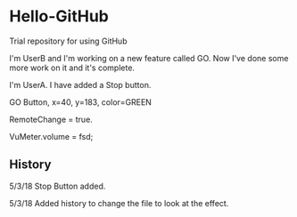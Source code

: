 # Hello-GitHub
Trial repository for using GitHub

I'm UserB and I'm working on a new feature called GO.
Now I've done some more work on it and it's complete.

I'm UserA. I have added a Stop button.

GO Button, x=40, y=183, color=GREEN

RemoteChange = true.

VuMeter.volume = fsd;

History
-------
5/3/18
Stop Button added.

5/3/18
Added history to change the file to look at the effect.
